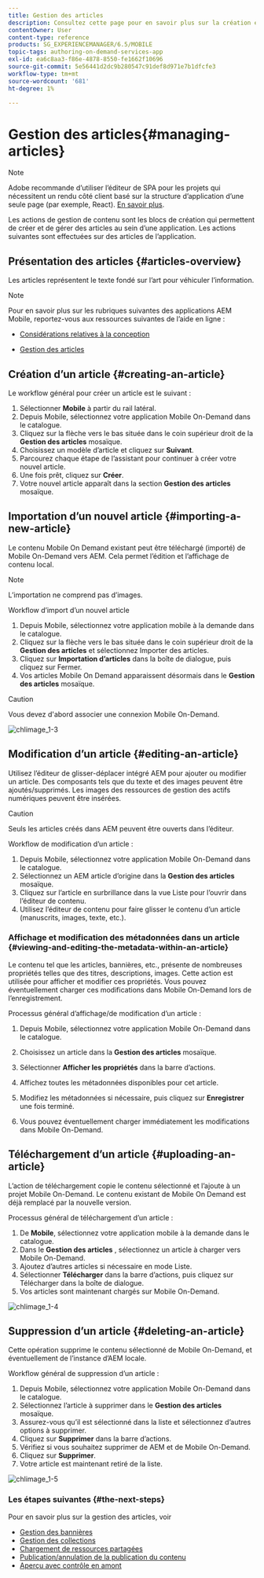 ```yaml
---
title: Gestion des articles
description: Consultez cette page pour en savoir plus sur la création et la gestion des articles.
contentOwner: User
content-type: reference
products: SG_EXPERIENCEMANAGER/6.5/MOBILE
topic-tags: authoring-on-demand-services-app
exl-id: ea6c8aa3-f86e-4878-8550-fe1662f10696
source-git-commit: 5e56441d2dc9b280547c91def8d971e7b1dfcfe3
workflow-type: tm+mt
source-wordcount: '681'
ht-degree: 1%

---
```


# Gestion des articles{#managing-articles}

>[!NOTE]
>
>Adobe recommande d’utiliser l’éditeur de SPA pour les projets qui nécessitent un rendu côté client basé sur la structure d’application d’une seule page (par exemple, React). [En savoir plus](/help/sites-developing/spa-overview.md).

Les actions de gestion de contenu sont les blocs de création qui permettent de créer et de gérer des articles au sein d’une application. Les actions suivantes sont effectuées sur des articles de l’application.

## Présentation des articles {#articles-overview}

Les articles représentent le texte fondé sur l’art pour véhiculer l’information.

>[!NOTE]
>
>Pour en savoir plus sur les rubriques suivantes des applications AEM Mobile, reportez-vous aux ressources suivantes de l’aide en ligne :
>
>* [Considérations relatives à la conception](https://helpx.adobe.com/digital-publishing-solution/help/design-app.html)
>
>* [Gestion des articles](https://helpx.adobe.com/digital-publishing-solution/help/creating-articles.html)
>

## Création d’un article {#creating-an-article}

Le workflow général pour créer un article est le suivant :

1. Sélectionner **Mobile** à partir du rail latéral.
1. Depuis Mobile, sélectionnez votre application Mobile On-Demand dans le catalogue.
1. Cliquez sur la flèche vers le bas située dans le coin supérieur droit de la **Gestion des articles** mosaïque.
1. Choisissez un modèle d’article et cliquez sur **Suivant**.
1. Parcourez chaque étape de l’assistant pour continuer à créer votre nouvel article.
1. Une fois prêt, cliquez sur **Créer**.
1. Votre nouvel article apparaît dans la section **Gestion des articles** mosaïque.

## Importation d’un nouvel article {#importing-a-new-article}

Le contenu Mobile On Demand existant peut être téléchargé (importé) de Mobile On-Demand vers AEM. Cela permet l’édition et l’affichage de contenu local.

>[!NOTE]
>
>L’importation ne comprend pas d’images.

Workflow d’import d’un nouvel article

1. Depuis Mobile, sélectionnez votre application mobile à la demande dans le catalogue.
1. Cliquez sur la flèche vers le bas située dans le coin supérieur droit de la **Gestion des articles** et sélectionnez Importer des articles.
1. Cliquez sur **Importation d’articles** dans la boîte de dialogue, puis cliquez sur Fermer.
1. Vos articles Mobile On Demand apparaissent désormais dans le **Gestion des articles** mosaïque.

>[!CAUTION]
>
>Vous devez d&#39;abord associer une connexion Mobile On-Demand.

![chlimage_1-3](assets/chlimage_1-3.gif)

## Modification d’un article {#editing-an-article}

Utilisez l’éditeur de glisser-déplacer intégré AEM pour ajouter ou modifier un article. Des composants tels que du texte et des images peuvent être ajoutés/supprimés. Les images des ressources de gestion des actifs numériques peuvent être insérées.

>[!CAUTION]
>
>Seuls les articles créés dans AEM peuvent être ouverts dans l’éditeur.

Workflow de modification d’un article :

1. Depuis Mobile, sélectionnez votre application Mobile On-Demand dans le catalogue.
1. Sélectionnez un AEM article d’origine dans la **Gestion des articles** mosaïque.
1. Cliquez sur l’article en surbrillance dans la vue Liste pour l’ouvrir dans l’éditeur de contenu.
1. Utilisez l’éditeur de contenu pour faire glisser le contenu d’un article (manuscrits, images, texte, etc.).

### Affichage et modification des métadonnées dans un article {#viewing-and-editing-the-metadata-within-an-article}

Le contenu tel que les articles, bannières, etc., présente de nombreuses propriétés telles que des titres, descriptions, images. Cette action est utilisée pour afficher et modifier ces propriétés. Vous pouvez éventuellement charger ces modifications dans Mobile On-Demand lors de l’enregistrement.

Processus général d’affichage/de modification d’un article :

1. Depuis Mobile, sélectionnez votre application Mobile On-Demand dans le catalogue.
1. Choisissez un article dans la **Gestion des articles** mosaïque.

1. Sélectionner **Afficher les propriétés** dans la barre d’actions.
1. Affichez toutes les métadonnées disponibles pour cet article.
1. Modifiez les métadonnées si nécessaire, puis cliquez sur **Enregistrer** une fois terminé.
1. Vous pouvez éventuellement charger immédiatement les modifications dans Mobile On-Demand.

## Téléchargement d’un article {#uploading-an-article}

L’action de téléchargement copie le contenu sélectionné et l’ajoute à un projet Mobile On-Demand. Le contenu existant de Mobile On Demand est déjà remplacé par la nouvelle version.

Processus général de téléchargement d’un article :

1. De **Mobile**, sélectionnez votre application mobile à la demande dans le catalogue.
1. Dans le **Gestion des articles** , sélectionnez un article à charger vers Mobile On-Demand.
1. Ajoutez d’autres articles si nécessaire en mode Liste.
1. Sélectionner **Télécharger** dans la barre d’actions, puis cliquez sur Télécharger dans la boîte de dialogue.
1. Vos articles sont maintenant chargés sur Mobile On-Demand.

![chlimage_1-4](assets/chlimage_1-4.gif)

## Suppression d’un article {#deleting-an-article}

Cette opération supprime le contenu sélectionné de Mobile On-Demand, et éventuellement de l’instance d’AEM locale.

Workflow général de suppression d’un article :

1. Depuis Mobile, sélectionnez votre application Mobile On-Demand dans le catalogue.
1. Sélectionnez l’article à supprimer dans le **Gestion des articles** mosaïque.
1. Assurez-vous qu’il est sélectionné dans la liste et sélectionnez d’autres options à supprimer.
1. Cliquez sur **Supprimer** dans la barre d’actions.
1. Vérifiez si vous souhaitez supprimer de AEM et de Mobile On-Demand.
1. Cliquez sur **Supprimer**.
1. Votre article est maintenant retiré de la liste.

![chlimage_1-5](assets/chlimage_1-5.gif)

### Les étapes suivantes {#the-next-steps}

Pour en savoir plus sur la gestion des articles, voir

* [Gestion des bannières](/help/mobile/mobile-on-demand-managing-banners.md)
* [Gestion des collections](/help/mobile/mobile-on-demand-managing-collections.md)
* [Chargement de ressources partagées](/help/mobile/mobile-on-demand-shared-resources.md)
* [Publication/annulation de la publication du contenu](/help/mobile/mobile-on-demand-publishing-unpublishing.md)
* [Aperçu avec contrôle en amont](/help/mobile/aem-mobile-manage-ondemand-services.md)
